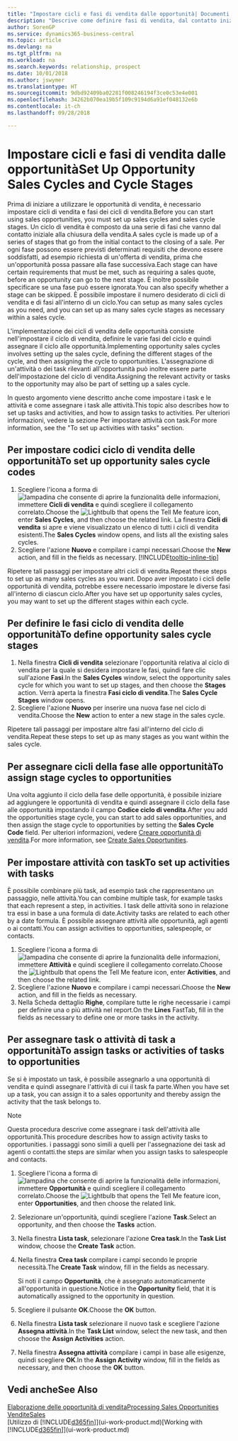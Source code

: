 ```yaml
---
title: "Impostare cicli e fasi di vendita dalle opportunità| Documenti Microsoft"
description: "Descrive come definire fasi di vendita, dal contatto iniziale alla chiusura, per creare un ciclo di vendita e assegnarlo alle opportunità in Business Central."
author: SorenGP
ms.service: dynamics365-business-central
ms.topic: article
ms.devlang: na
ms.tgt_pltfrm: na
ms.workload: na
ms.search.keywords: relationship, prospect
ms.date: 10/01/2018
ms.author: jswymer
ms.translationtype: HT
ms.sourcegitcommit: 9dbd92409ba02281f008246194f3ce0c53e4e001
ms.openlocfilehash: 34262b070ea19b5f109c9194d6a91ef048132e6b
ms.contentlocale: it-ch
ms.lasthandoff: 09/28/2018

---
```

# <a name="set-up-opportunity-sales-cycles-and-cycle-stages"></a><span data-ttu-id="e15fe-103">Impostare cicli e fasi di vendita dalle opportunità</span><span class="sxs-lookup"><span data-stu-id="e15fe-103">Set Up Opportunity Sales Cycles and Cycle Stages</span></span>
<span data-ttu-id="e15fe-104">Prima di iniziare a utilizzare le opportunità di vendita, è necessario impostare cicli di vendita e fasi dei cicli di vendita.</span><span class="sxs-lookup"><span data-stu-id="e15fe-104">Before you can start using sales opportunities, you must set up sales cycles and sales cycle stages.</span></span> <span data-ttu-id="e15fe-105">Un ciclo di vendita è composto da una serie di fasi che vanno dal contatto iniziale alla chiusura della vendita.</span><span class="sxs-lookup"><span data-stu-id="e15fe-105">A sales cycle is made up of a series of stages that go from the initial contact to the closing of a sale.</span></span> <span data-ttu-id="e15fe-106">Per ogni fase possono essere previsti determinati requisiti che devono essere soddisfatti, ad esempio richiesta di un'offerta di vendita, prima che un'opportunità possa passare alla fase successiva.</span><span class="sxs-lookup"><span data-stu-id="e15fe-106">Each stage can have certain requirements that must be met, such as requiring a sales quote, before an opportunity can go to the next stage.</span></span> <span data-ttu-id="e15fe-107">È inoltre possibile specificare se una fase può essere ignorata.</span><span class="sxs-lookup"><span data-stu-id="e15fe-107">You can also specify whether a stage can be skipped.</span></span> <span data-ttu-id="e15fe-108">È possibile impostare il numero desiderato di cicli di vendita e di fasi all'interno di un ciclo.</span><span class="sxs-lookup"><span data-stu-id="e15fe-108">You can setup as many sales cycles as you need, and you can set up as many sales cycle stages as necessary within a sales cycle.</span></span>

<span data-ttu-id="e15fe-109">L'implementazione dei cicli di vendita delle opportunità consiste nell'impostare il ciclo di vendita, definire le varie fasi del ciclo e quindi assegnare il ciclo alle opportunità.</span><span class="sxs-lookup"><span data-stu-id="e15fe-109">Implementing opportunity sales cycles involves setting up the sales cycle, defining the different stages of the cycle, and then assigning the cycle to opportunities.</span></span> <span data-ttu-id="e15fe-110">L'assegnazione di un'attività o dei task rilevanti all'opportunità può inoltre essere parte dell'impostazione del ciclo di vendita.</span><span class="sxs-lookup"><span data-stu-id="e15fe-110">Assigning the relevant activity or tasks to the opportunity may also be part of setting up a sales cycle.</span></span>

<span data-ttu-id="e15fe-111">In questo argomento viene descritto anche come impostare i task e le attività e come assegnare i task alle attività.</span><span class="sxs-lookup"><span data-stu-id="e15fe-111">This topic also describes how to set up tasks and activities, and how to assign tasks to activities.</span></span> <span data-ttu-id="e15fe-112">Per ulteriori informazioni, vedere la sezione Per impostare attività con task.</span><span class="sxs-lookup"><span data-stu-id="e15fe-112">For more information, see the "To set up activities with tasks" section.</span></span>

## <a name="to-set-up-opportunity-sales-cycle-codes"></a><span data-ttu-id="e15fe-113">Per impostare codici ciclo di vendita delle opportunità</span><span class="sxs-lookup"><span data-stu-id="e15fe-113">To set up opportunity sales cycle codes</span></span>
1. <span data-ttu-id="e15fe-114">Scegliere l'icona a forma di ![lampadina che consente di aprire la funzionalità delle informazioni](media/ui-search/search_small.png "Informazioni sull'operazione che si desidera eseguire"), immettere **Cicli di vendita** e quindi scegliere il collegamento correlato.</span><span class="sxs-lookup"><span data-stu-id="e15fe-114">Choose the ![Lightbulb that opens the Tell Me feature](media/ui-search/search_small.png "Tell me what you want to do") icon, enter **Sales Cycles**, and then choose the related link.</span></span> <span data-ttu-id="e15fe-115">La finestra **Cicli di vendita** si apre e viene visualizzato un elenco di tutti i cicli di vendita esistenti.</span><span class="sxs-lookup"><span data-stu-id="e15fe-115">The **Sales Cycles** window opens, and lists all the existing sales cycles.</span></span>
2. <span data-ttu-id="e15fe-116">Scegliere l'azione **Nuovo** e compilare i campi necessari.</span><span class="sxs-lookup"><span data-stu-id="e15fe-116">Choose the **New** action, and fill in the fields as necessary.</span></span> [!INCLUDE[tooltip-inline-tip](includes/tooltip-inline-tip_md.md)]

<span data-ttu-id="e15fe-117">Ripetere tali passaggi per impostare altri cicli di vendita.</span><span class="sxs-lookup"><span data-stu-id="e15fe-117">Repeat these steps to set up as many sales cycles as you want.</span></span> <span data-ttu-id="e15fe-118">Dopo aver impostato i cicli delle opportunità di vendita, potrebbe essere necessario impostare le diverse fasi all'interno di ciascun ciclo.</span><span class="sxs-lookup"><span data-stu-id="e15fe-118">After you have set up opportunity sales cycles, you may want to set up the different stages within each cycle.</span></span>

## <a name="to-define-opportunity-sales-cycle-stages"></a><span data-ttu-id="e15fe-119">Per definire le fasi ciclo di vendita delle opportunità</span><span class="sxs-lookup"><span data-stu-id="e15fe-119">To define opportunity sales cycle stages</span></span>
1. <span data-ttu-id="e15fe-120">Nella finestra **Cicli di vendita** selezionare l'opportunità relativa al ciclo di vendita per la quale si desidera impostare le fasi, quindi fare clic sull'azione **Fasi**.</span><span class="sxs-lookup"><span data-stu-id="e15fe-120">In the **Sales Cycles** window, select the opportunity sales cycle for which you want to set up stages, and then choose the **Stages** action.</span></span> <span data-ttu-id="e15fe-121">Verrà aperta la finestra **Fasi ciclo di vendita**.</span><span class="sxs-lookup"><span data-stu-id="e15fe-121">The **Sales Cycle Stages** window opens.</span></span>
2. <span data-ttu-id="e15fe-122">Scegliere l'azione **Nuovo** per inserire una nuova fase nel ciclo di vendita.</span><span class="sxs-lookup"><span data-stu-id="e15fe-122">Choose the **New** action to enter a new stage in the sales cycle.</span></span>

<span data-ttu-id="e15fe-123">Ripetere tali passaggi per impostare altre fasi all'interno del ciclo di vendita.</span><span class="sxs-lookup"><span data-stu-id="e15fe-123">Repeat these steps to set up as many stages as you want within the sales cycle.</span></span>

## <a name="to-assign-stage-cycles-to-opportunities"></a><span data-ttu-id="e15fe-124">Per assegnare cicli della fase alle opportunità</span><span class="sxs-lookup"><span data-stu-id="e15fe-124">To assign stage cycles to opportunities</span></span>
<span data-ttu-id="e15fe-125">Una volta aggiunto il ciclo della fase delle opportunità, è possibile iniziare ad aggiungere le opportunità di vendita e quindi assegnare il ciclo della fase alle opportunità impostando il campo **Codice ciclo di vendita**.</span><span class="sxs-lookup"><span data-stu-id="e15fe-125">After you add the opportunities stage cycle, you can start to add sales opportunities, and then assign the stage cycle to opportunities by setting the **Sales Cycle Code** field.</span></span> <span data-ttu-id="e15fe-126">Per ulteriori informazioni, vedere [Creare opportunità di vendita](marketing-how-create-opportunities.md).</span><span class="sxs-lookup"><span data-stu-id="e15fe-126">For more information, see [Create Sales Opportunities](marketing-how-create-opportunities.md).</span></span>

## <a name="to-set-up-activities-with-tasks"></a><span data-ttu-id="e15fe-127">Per impostare attività con task</span><span class="sxs-lookup"><span data-stu-id="e15fe-127">To set up activities with tasks</span></span>
<span data-ttu-id="e15fe-128">È possibile combinare più task, ad esempio task che rappresentano un passaggio, nelle attività.</span><span class="sxs-lookup"><span data-stu-id="e15fe-128">You can combine multiple task, for example tasks that each represent a step, in activities.</span></span> <span data-ttu-id="e15fe-129">I task delle attività sono in relazione tra essi in base a una formula di date.</span><span class="sxs-lookup"><span data-stu-id="e15fe-129">Activity tasks are related to each other by a date formula.</span></span> <span data-ttu-id="e15fe-130">È possibile assegnare attività alle opportunità, agli agenti o ai contatti.</span><span class="sxs-lookup"><span data-stu-id="e15fe-130">You can assign activities to opportunities, salespeople, or contacts.</span></span>

1. <span data-ttu-id="e15fe-131">Scegliere l'icona a forma di ![lampadina che consente di aprire la funzionalità delle informazioni](media/ui-search/search_small.png "Informazioni sull'operazione che si desidera eseguire"), immettere **Attività** e quindi scegliere il collegamento correlato.</span><span class="sxs-lookup"><span data-stu-id="e15fe-131">Choose the ![Lightbulb that opens the Tell Me feature](media/ui-search/search_small.png "Tell me what you want to do") icon, enter **Activities**, and then choose the related link.</span></span>
2. <span data-ttu-id="e15fe-132">Scegliere l'azione **Nuovo** e compilare i campi necessari.</span><span class="sxs-lookup"><span data-stu-id="e15fe-132">Choose the **New** action, and fill in the fields as necessary.</span></span>
3. <span data-ttu-id="e15fe-133">Nella Scheda dettaglio **Righe**, compilare tutte le righe necessarie i campi per definire una o più attività nel report.</span><span class="sxs-lookup"><span data-stu-id="e15fe-133">On the **Lines** FastTab, fill in the fields as necessary to define one or more tasks in the activity.</span></span>

## <a name="to-assign-tasks-or-activities-of-tasks-to-opportunities"></a><span data-ttu-id="e15fe-134">Per assegnare task o attività di task a opportunità</span><span class="sxs-lookup"><span data-stu-id="e15fe-134">To assign tasks or activities of tasks to opportunities</span></span>
<span data-ttu-id="e15fe-135">Se si è impostato un task, è possibile assegnarlo a una opportunità di vendita e quindi assegnare l'attività di cui il task fa parte.</span><span class="sxs-lookup"><span data-stu-id="e15fe-135">When you have set up a task, you can assign it to a sales opportunity and thereby assign the activity that the task belongs to.</span></span>

> [!NOTE]  
>   <span data-ttu-id="e15fe-136">Questa procedura descrive come assegnare i task dell'attività alle opportunità.</span><span class="sxs-lookup"><span data-stu-id="e15fe-136">This procedure describes how to assign activity tasks to opportunities.</span></span> <span data-ttu-id="e15fe-137">i passaggi sono simili a quelli per l'assegnazione dei task ad agenti o contatti.</span><span class="sxs-lookup"><span data-stu-id="e15fe-137">the steps are similar when you assign tasks to salespeople and contacts.</span></span>

1. <span data-ttu-id="e15fe-138">Scegliere l'icona a forma di ![lampadina che consente di aprire la funzionalità delle informazioni](media/ui-search/search_small.png "Informazioni sull'operazione che si desidera eseguire"), immettere **Opportunità** e quindi scegliere il collegamento correlato.</span><span class="sxs-lookup"><span data-stu-id="e15fe-138">Choose the ![Lightbulb that opens the Tell Me feature](media/ui-search/search_small.png "Tell me what you want to do") icon, enter **Opportunities**, and then choose the related link.</span></span>
2. <span data-ttu-id="e15fe-139">Selezionare un'opportunità, quindi scegliere l'azione **Task**.</span><span class="sxs-lookup"><span data-stu-id="e15fe-139">Select an opportunity, and then choose the **Tasks** action.</span></span>
3. <span data-ttu-id="e15fe-140">Nella finestra **Lista task**, selezionare l'azione **Crea task**.</span><span class="sxs-lookup"><span data-stu-id="e15fe-140">In the **Task List** window, choose the **Create Task** action.</span></span>
4.  <span data-ttu-id="e15fe-141">Nella finestra **Crea task** compilare i campi secondo le proprie necessità.</span><span class="sxs-lookup"><span data-stu-id="e15fe-141">The **Create Task** window, fill in the fields as necessary.</span></span>

    <span data-ttu-id="e15fe-142">Si noti il campo **Opportunità**, che è assegnato automaticamente all'opportunità in questione.</span><span class="sxs-lookup"><span data-stu-id="e15fe-142">Notice in the **Opportunity** field, that it is automatically assigned to the opportunity in question.</span></span>
5. <span data-ttu-id="e15fe-143">Scegliere il pulsante **OK**.</span><span class="sxs-lookup"><span data-stu-id="e15fe-143">Choose the **OK** button.</span></span>
6. <span data-ttu-id="e15fe-144">Nella finestra **Lista task** selezionare il nuovo task e scegliere l'azione **Assegna attività**.</span><span class="sxs-lookup"><span data-stu-id="e15fe-144">In the **Task List** window, select the new task, and then choose the **Assign Activities** action.</span></span>
7. <span data-ttu-id="e15fe-145">Nella finestra **Assegna attività** compilare i campi in base alle esigenze, quindi scegliere **OK**.</span><span class="sxs-lookup"><span data-stu-id="e15fe-145">In the **Assign Activity** window, fill in the fields as necessary, and then choose the **OK** button.</span></span>

## <a name="see-also"></a><span data-ttu-id="e15fe-146">Vedi anche</span><span class="sxs-lookup"><span data-stu-id="e15fe-146">See Also</span></span>
[<span data-ttu-id="e15fe-147">Elaborazione delle opportunità di vendita</span><span class="sxs-lookup"><span data-stu-id="e15fe-147">Processing Sales Opportunities</span></span>](marketing-processing-sales-opportunities.md)  
[<span data-ttu-id="e15fe-148">Vendite</span><span class="sxs-lookup"><span data-stu-id="e15fe-148">Sales</span></span>](sales-manage-sales.md)  
<span data-ttu-id="e15fe-149">[Utilizzo di [!INCLUDE[d365fin](includes/d365fin_md.md)]](ui-work-product.md)</span><span class="sxs-lookup"><span data-stu-id="e15fe-149">[Working with [!INCLUDE[d365fin](includes/d365fin_md.md)]](ui-work-product.md)</span></span>

